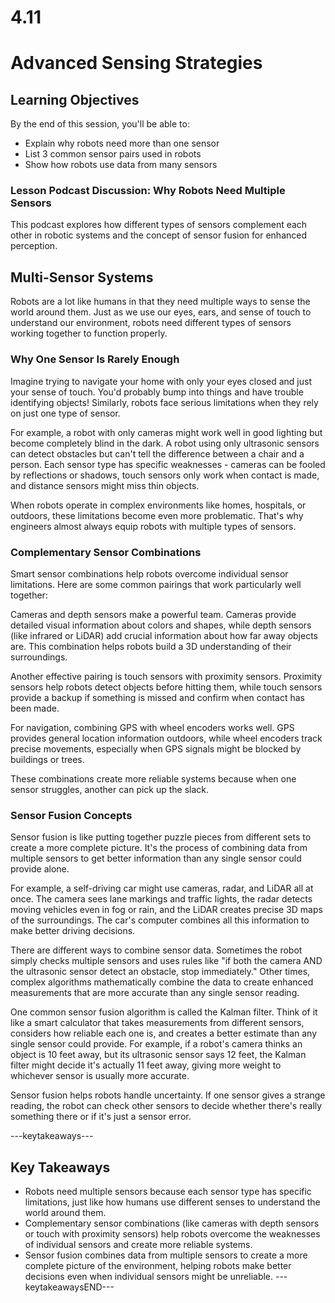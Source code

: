 # 4.11
# Advanced Sensing Strategies

## Learning Objectives

By the end of this session, you'll be able to:
- Explain why robots need more than one sensor
- List 3 common sensor pairs used in robots
- Show how robots use data from many sensors

### Lesson Podcast Discussion: Why Robots Need Multiple Sensors

This podcast explores how different types of sensors complement each other in robotic systems and the concept of sensor fusion for enhanced perception.

## **Multi-Sensor Systems**
Robots are a lot like humans in that they need multiple ways to sense the world around them. Just as we use our eyes, ears, and sense of touch to understand our environment, robots need different types of sensors working together to function properly.

### **Why One Sensor Is Rarely Enough**

Imagine trying to navigate your home with only your eyes closed and just your sense of touch. You'd probably bump into things and have trouble identifying objects! Similarly, robots face serious limitations when they rely on just one type of sensor.

For example, a robot with only cameras might work well in good lighting but become completely blind in the dark. A robot using only ultrasonic sensors can detect obstacles but can't tell the difference between a chair and a person. Each sensor type has specific weaknesses - cameras can be fooled by reflections or shadows, touch sensors only work when contact is made, and distance sensors might miss thin objects.

When robots operate in complex environments like homes, hospitals, or outdoors, these limitations become even more problematic. That's why engineers almost always equip robots with multiple types of sensors.

### **Complementary Sensor Combinations**

Smart sensor combinations help robots overcome individual sensor limitations. Here are some common pairings that work particularly well together:

Cameras and depth sensors make a powerful team. Cameras provide detailed visual information about colors and shapes, while depth sensors (like infrared or LiDAR) add crucial information about how far away objects are. This combination helps robots build a 3D understanding of their surroundings.

Another effective pairing is touch sensors with proximity sensors. Proximity sensors help robots detect objects before hitting them, while touch sensors provide a backup if something is missed and confirm when contact has been made.

For navigation, combining GPS with wheel encoders works well. GPS provides general location information outdoors, while wheel encoders track precise movements, especially when GPS signals might be blocked by buildings or trees.

These combinations create more reliable systems because when one sensor struggles, another can pick up the slack.

### **Sensor Fusion Concepts**

Sensor fusion is like putting together puzzle pieces from different sets to create a more complete picture. It's the process of combining data from multiple sensors to get better information than any single sensor could provide alone.

For example, a self-driving car might use cameras, radar, and LiDAR all at once. The camera sees lane markings and traffic lights, the radar detects moving vehicles even in fog or rain, and the LiDAR creates precise 3D maps of the surroundings. The car's computer combines all this information to make better driving decisions.

There are different ways to combine sensor data. Sometimes the robot simply checks multiple sensors and uses rules like "if both the camera AND the ultrasonic sensor detect an obstacle, stop immediately." Other times, complex algorithms mathematically combine the data to create enhanced measurements that are more accurate than any single sensor reading.

One common sensor fusion algorithm is called the Kalman filter. Think of it like a smart calculator that takes measurements from different sensors, considers how reliable each one is, and creates a better estimate than any single sensor could provide. For example, if a robot's camera thinks an object is 10 feet away, but its ultrasonic sensor says 12 feet, the Kalman filter might decide it's actually 11 feet away, giving more weight to whichever sensor is usually more accurate.

Sensor fusion helps robots handle uncertainty. If one sensor gives a strange reading, the robot can check other sensors to decide whether there's really something there or if it's just a sensor error.

---keytakeaways---
## Key Takeaways
- Robots need multiple sensors because each sensor type has specific limitations, just like how humans use different senses to understand the world around them.
- Complementary sensor combinations (like cameras with depth sensors or touch with proximity sensors) help robots overcome the weaknesses of individual sensors and create more reliable systems.
- Sensor fusion combines data from multiple sensors to create a more complete picture of the environment, helping robots make better decisions even when individual sensors might be unreliable.
---keytakeawaysEND---

